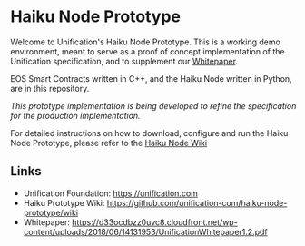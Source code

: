 Haiku Node Prototype
====================

Welcome to Unification's Haiku Node Prototype. This is a working 
demo environment, meant to serve as a proof of concept implementation 
of the Unification specification, and to supplement
our [Whitepaper](https://d33ocdbzz0uvc8.cloudfront.net/wp-content/uploads/2018/06/14131953/UnificationWhitepaper1.2.pdf).

EOS Smart Contracts written in C++, and the Haiku 
Node written in Python, are in this repository.

_This prototype implementation is being developed to refine the 
specification for the production implementation._

For detailed instructions on how to download, configure and run
the Haiku Node Prototype, please refer to the 
[Haiku Node Wiki](https://github.com/unification-com/haiku-node-prototype/wiki)


## Links

* Unification Foundation: https://unification.com
* Haiku Prototype Wiki: https://github.com/unification-com/haiku-node-prototype/wiki
* Whitepaper: https://d33ocdbzz0uvc8.cloudfront.net/wp-content/uploads/2018/06/14131953/UnificationWhitepaper1.2.pdf
